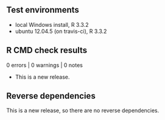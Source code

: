## Test environments
* local Windows install, R 3.3.2
* ubuntu 12.04.5 (on travis-ci), R 3.3.2

## R CMD check results

0 errors | 0 warnings | 0 notes

* This is a new release.

## Reverse dependencies

This is a new release, so there are no reverse dependencies.
